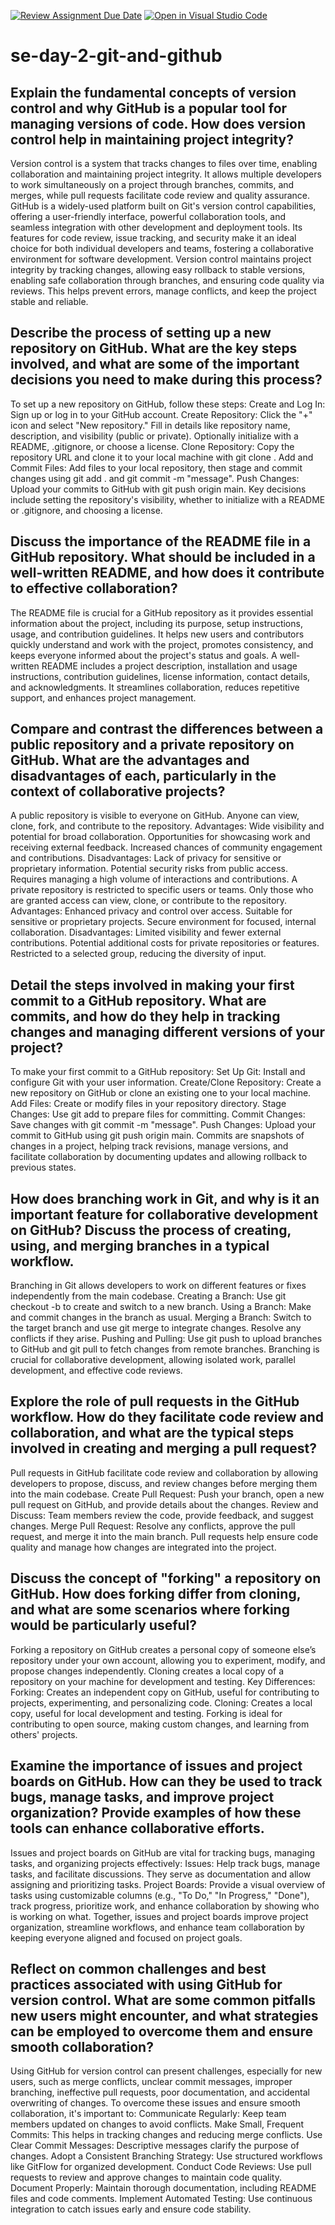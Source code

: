 [![Review Assignment Due Date](https://classroom.github.com/assets/deadline-readme-button-22041afd0340ce965d47ae6ef1cefeee28c7c493a6346c4f15d667ab976d596c.svg)](https://classroom.github.com/a/8wgCKhpZ)
[![Open in Visual Studio Code](https://classroom.github.com/assets/open-in-vscode-2e0aaae1b6195c2367325f4f02e2d04e9abb55f0b24a779b69b11b9e10269abc.svg)](https://classroom.github.com/online_ide?assignment_repo_id=15810425&assignment_repo_type=AssignmentRepo)
# se-day-2-git-and-github
## Explain the fundamental concepts of version control and why GitHub is a popular tool for managing versions of code. How does version control help in maintaining project integrity?

Version control is a system that tracks changes to files over time, enabling collaboration and maintaining project integrity. It allows multiple developers to work simultaneously on a project through branches, commits, and merges, while pull requests facilitate code review and quality assurance.
GitHub is a widely-used platform built on Git's version control capabilities, offering a user-friendly interface, powerful collaboration tools, and seamless integration with other development and deployment tools. Its features for code review, issue tracking, and security make it an ideal choice for both individual developers and teams, fostering a collaborative environment for software development.
Version control maintains project integrity by tracking changes, allowing easy rollback to stable versions, enabling safe collaboration through branches, and ensuring code quality via reviews. This helps prevent errors, manage conflicts, and keep the project stable and reliable.
## Describe the process of setting up a new repository on GitHub. What are the key steps involved, and what are some of the important decisions you need to make during this process?
To set up a new repository on GitHub, follow these steps:
Create and Log In: Sign up or log in to your GitHub account.
Create Repository: Click the "+" icon and select "New repository." Fill in details like repository name, description, and visibility (public or private). Optionally initialize with a README, .gitignore, or choose a license.
Clone Repository: Copy the repository URL and clone it to your local machine with git clone <repository-url>.
Add and Commit Files: Add files to your local repository, then stage and commit changes using git add . and git commit -m "message".
Push Changes: Upload your commits to GitHub with git push origin main.
Key decisions include setting the repository's visibility, whether to initialize with a README or .gitignore, and choosing a license.
## Discuss the importance of the README file in a GitHub repository. What should be included in a well-written README, and how does it contribute to effective collaboration?
The README file is crucial for a GitHub repository as it provides essential information about the project, including its purpose, setup instructions, usage, and contribution guidelines. It helps new users and contributors quickly understand and work with the project, promotes consistency, and keeps everyone informed about the project's status and goals. A well-written README includes a project description, installation and usage instructions, contribution guidelines, license information, contact details, and acknowledgments. It streamlines collaboration, reduces repetitive support, and enhances project management.
## Compare and contrast the differences between a public repository and a private repository on GitHub. What are the advantages and disadvantages of each, particularly in the context of collaborative projects?
A public repository is visible to everyone on GitHub. Anyone can view, clone, fork, and contribute to the repository.
Advantages:
Wide visibility and potential for broad collaboration.
Opportunities for showcasing work and receiving external feedback.
Increased chances of community engagement and contributions.
Disadvantages:
Lack of privacy for sensitive or proprietary information.
Potential security risks from public access.
Requires managing a high volume of interactions and contributions.
A private repository is restricted to specific users or teams. Only those who are granted access can view, clone, or contribute to the repository.
Advantages:
Enhanced privacy and control over access.
Suitable for sensitive or proprietary projects.
Secure environment for focused, internal collaboration.
Disadvantages:
Limited visibility and fewer external contributions.
Potential additional costs for private repositories or features.
Restricted to a selected group, reducing the diversity of input.
## Detail the steps involved in making your first commit to a GitHub repository. What are commits, and how do they help in tracking changes and managing different versions of your project?
To make your first commit to a GitHub repository:
Set Up Git: Install and configure Git with your user information.
Create/Clone Repository: Create a new repository on GitHub or clone an existing one to your local machine.
Add Files: Create or modify files in your repository directory.
Stage Changes: Use git add to prepare files for committing.
Commit Changes: Save changes with git commit -m "message".
Push Changes: Upload your commit to GitHub using git push origin main.
Commits are snapshots of changes in a project, helping track revisions, manage versions, and facilitate collaboration by documenting updates and allowing rollback to previous states.
## How does branching work in Git, and why is it an important feature for collaborative development on GitHub? Discuss the process of creating, using, and merging branches in a typical workflow.
Branching in Git allows developers to work on different features or fixes independently from the main codebase.
Creating a Branch: Use git checkout -b <branch-name> to create and switch to a new branch.
Using a Branch: Make and commit changes in the branch as usual.
Merging a Branch: Switch to the target branch and use git merge <branch-name> to integrate changes. Resolve any conflicts if they arise.
Pushing and Pulling: Use git push to upload branches to GitHub and git pull to fetch changes from remote branches.
Branching is crucial for collaborative development, allowing isolated work, parallel development, and effective code reviews.
## Explore the role of pull requests in the GitHub workflow. How do they facilitate code review and collaboration, and what are the typical steps involved in creating and merging a pull request?
Pull requests in GitHub facilitate code review and collaboration by allowing developers to propose, discuss, and review changes before merging them into the main codebase.
Create Pull Request: Push your branch, open a new pull request on GitHub, and provide details about the changes.
Review and Discuss: Team members review the code, provide feedback, and suggest changes.
Merge Pull Request: Resolve any conflicts, approve the pull request, and merge it into the main branch.
Pull requests help ensure code quality and manage how changes are integrated into the project.
## Discuss the concept of "forking" a repository on GitHub. How does forking differ from cloning, and what are some scenarios where forking would be particularly useful?
Forking a repository on GitHub creates a personal copy of someone else’s repository under your own account, allowing you to experiment, modify, and propose changes independently. Cloning creates a local copy of a repository on your machine for development and testing.
Key Differences:
Forking: Creates an independent copy on GitHub, useful for contributing to projects, experimenting, and personalizing code.
Cloning: Creates a local copy, useful for local development and testing.
Forking is ideal for contributing to open source, making custom changes, and learning from others' projects.
## Examine the importance of issues and project boards on GitHub. How can they be used to track bugs, manage tasks, and improve project organization? Provide examples of how these tools can enhance collaborative efforts.
Issues and project boards on GitHub are vital for tracking bugs, managing tasks, and organizing projects effectively:
Issues: Help track bugs, manage tasks, and facilitate discussions. They serve as documentation and allow assigning and prioritizing tasks.
Project Boards: Provide a visual overview of tasks using customizable columns (e.g., "To Do," "In Progress," "Done"), track progress, prioritize work, and enhance collaboration by showing who is working on what.
Together, issues and project boards improve project organization, streamline workflows, and enhance team collaboration by keeping everyone aligned and focused on project goals.

## Reflect on common challenges and best practices associated with using GitHub for version control. What are some common pitfalls new users might encounter, and what strategies can be employed to overcome them and ensure smooth collaboration?
Using GitHub for version control can present challenges, especially for new users, such as merge conflicts, unclear commit messages, improper branching, ineffective pull requests, poor documentation, and accidental overwriting of changes. To overcome these issues and ensure smooth collaboration, it's important to:
Communicate Regularly: Keep team members updated on changes to avoid conflicts.
Make Small, Frequent Commits: This helps in tracking changes and reducing merge conflicts.
Use Clear Commit Messages: Descriptive messages clarify the purpose of changes.
Adopt a Consistent Branching Strategy: Use structured workflows like GitFlow for organized development.
Conduct Code Reviews: Use pull requests to review and approve changes to maintain code quality.
Document Properly: Maintain thorough documentation, including README files and code comments.
Implement Automated Testing: Use continuous integration to catch issues early and ensure code stability.
